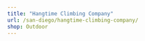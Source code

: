 ```yaml
---
title: "Hangtime Climbing Company"
url: /san-diego/hangtime-climbing-company/
shop: Outdoor
---
```

